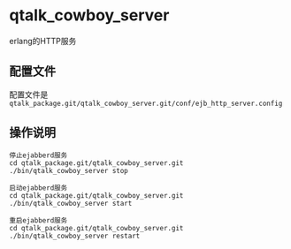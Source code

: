 # qtalk_cowboy_server

erlang的HTTP服务

## 配置文件

配置文件是`qtalk_package.git/qtalk_cowboy_server.git/conf/ejb_http_server.config`

## 操作说明

```
停止ejabberd服务
cd qtalk_package.git/qtalk_cowboy_server.git
./bin/qtalk_cowboy_server stop

启动ejabberd服务
cd qtalk_package.git/qtalk_cowboy_server.git
./bin/qtalk_cowboy_server start

重启ejabberd服务
cd qtalk_package.git/qtalk_cowboy_server.git
./bin/qtalk_cowboy_server restart
```
